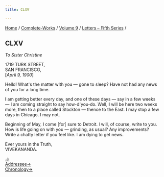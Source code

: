 ```yaml
---
title: CLXV

---
```



[Home](../../../index.htm) / [Complete-Works](../../complete_works.htm)
/ [Volume 9](../volume_9_contents.htm) / [Letters – Fifth
Series](letters_fifth_series_contents.htm) /



## CLXV

*To Sister Christine*

1719 TURK STREET,  
SAN FRANCISCO,  
\[*April 9, 1900*\]

Hello! What's the matter with you — gone to sleep? Have not had any news
of you for a long time.

I am getting better every day, and one of these days — say in a few
weeks — I am coming straight to say how-d'you-do. Well, I will be here
two weeks more, then to a place called Stockton — thence to the East. I
may stop a few days in Chicago. I may not.

Beginning of May, I come \[for\] sure to Detroit. I will, of course,
write to you. How is life going on with you — grinding, as usual? Any
improvements? Write a chatty letter if you feel like. I am dying to get
news.

Ever yours in the Truth,  
VIVEKANANDA.

[→](166_margot.htm)  
[Addressee→](169_christina.htm)  
[Chronology→](../../volume_8/epistles_fourth_series/174_joe.htm)


